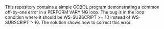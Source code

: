This repository contains a simple COBOL program demonstrating a common off-by-one error in a PERFORM VARYING loop. The bug is in the loop condition where it should be WS-SUBSCRIPT >= 10 instead of WS-SUBSCRIPT > 10. The solution shows how to correct this error. 